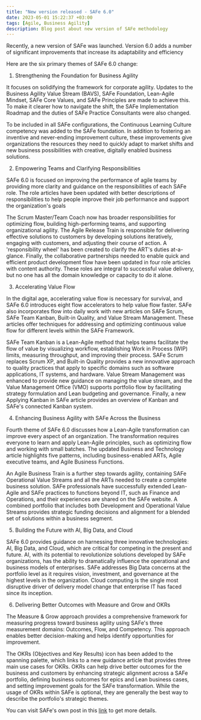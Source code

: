 ```yaml
---
title: "New version released - SAFe 6.0"
date: 2023-05-01 15:22:37 +03:00
tags: [Agile, Business Agility]
description: Blog post about new version of SAFe methodology
---
```


Recently, a new version of SAFe was launched. Version 6.0 adds a number of significant improvements that increase its adaptability and efficiency

Here are the six primary themes of SAFe 6.0 change:

1. Strengthening the Foundation for Business Agility  
  
It focuses on solidifying the framework for corporate agility. Updates to the Business Agility Value Stream (BAVS), SAFe Foundation, Lean-Agile Mindset, SAFe Core Values, and SAFe Principles are made to achieve this. To make it clearer how to navigate the shift, the SAFe Implementation Roadmap and the duties of SAFe Practice Consultants were also changed.

To be included in all SAFe configurations, the Continuous Learning Culture competency was added to the SAFe foundation. In addition to fostering an inventive and never-ending improvement culture, these improvements give organizations the resources they need to quickly adapt to market shifts and new business possibilities with creative, digitally enabled business solutions.

2. Empowering Teams and Clarifying Responsibilities

SAFe 6.0 is focused on improving the performance of agile teams by providing more clarity and guidance on the responsibilities of each SAFe role. The role articles have been updated with better descriptions of responsibilities to help people improve their job performance and support the organization's goals

The Scrum Master/Team Coach now has broader responsibilities for optimizing flow, building high-performing teams, and supporting organizational agility. The Agile Release Train is responsible for delivering effective solutions to customers by developing solutions iteratively, engaging with customers, and adjusting their course of action. A 'responsibility wheel' has been created to clarify the ART's duties at-a-glance. Finally, the collaborative partnerships needed to enable quick and efficient product development flow have been updated in four role articles with content authority. These roles are integral to successful value delivery, but no one has all the domain knowledge or capacity to do it alone.

3. Accelerating Value Flow  
 
In the digital age, accelerating value flow is necessary for survival, and SAFe 6.0 introduces eight flow accelerators to help value flow faster. SAFe also incorporates flow into daily work with new articles on SAFe Scrum, SAFe Team Kanban, Built-in Quality, and Value Stream Management. These articles offer techniques for addressing and optimizing continuous value flow for different levels within the SAFe Framework.

SAFe Team Kanban is a Lean-Agile method that helps teams facilitate the flow of value by visualizing workflow, establishing Work in Process (WIP) limits, measuring throughput, and improving their process. SAFe Scrum replaces Scrum XP, and Built-in Quality provides a new innovative approach to quality practices that apply to specific domains such as software applications, IT systems, and hardware. Value Stream Management was enhanced to provide new guidance on managing the value stream, and the Value Management Office (VMO) supports portfolio flow by facilitating strategy formulation and Lean budgeting and governance. Finally, a new Applying Kanban in SAFe article provides an overview of Kanban and SAFe's connected Kanban system.

4. Enhancing Business Agility with SAFe Across the Business

Fourth theme of SAFe 6.0 discusses how a Lean-Agile transformation can improve every aspect of an organization. The transformation requires everyone to learn and apply Lean-Agile principles, such as optimizing flow and working with small batches. The updated Business and Technology article highlights five patterns, including business-enabled ARTs, Agile executive teams, and Agile Business Functions.

An Agile Business Train is a further step towards agility, containing SAFe Operational Value Streams and all the ARTs needed to create a complete business solution. SAFe professionals have successfully extended Lean-Agile and SAFe practices to functions beyond IT, such as Finance and Operations, and their experiences are shared on the SAFe website. A combined portfolio that includes both Development and Operational Value Streams provides strategic funding decisions and alignment for a blended set of solutions within a business segment.

5. Building the Future with AI, Big Data, and Cloud

SAFe 6.0 provides guidance on harnessing three innovative technologies: AI, Big Data, and Cloud, which are critical for competing in the present and future. AI, with its potential to revolutionize solutions developed by SAFe organizations, has the ability to dramatically influence the operational and business models of enterprises. SAFe addresses Big Data concerns at the portfolio level as it requires vision, investment, and governance at the highest levels in the organization. Cloud computing is the single most disruptive driver of delivery model change that enterprise IT has faced since its inception.

6. Delivering Better Outcomes with Measure and Grow and OKRs

The Measure & Grow approach provides a comprehensive framework for measuring progress toward business agility using SAFe's three measurement domains: Outcomes, Flow, and Competency. This approach enables better decision-making and helps identify opportunities for improvement.

The OKRs (Objectives and Key Results) icon has been added to the spanning palette, which links to a new guidance article that provides three main use cases for OKRs. OKRs can help drive better outcomes for the business and customers by enhancing strategic alignment across a SAFe portfolio, defining business outcomes for epics and Lean business cases, and setting improvement goals for the SAFe transformation. While the usage of OKRs within SAFe is optional, they are generally the best way to describe the portfolio's strategic themes.

You can visit SAFe's own post in this [link](https://scaledagileframework.com/whats-new-in-safe-6-0/) to get more details.
